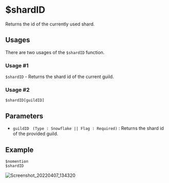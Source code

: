 # $shardID

Returns the id of the currently used shard.


## Usages

There are two usages of  the ` $shardID ` function.

### Usage #1

` $shardID ` - Returns the shard id of the current guild.

### Usage #2

```
$shardID[guildID]
```
## Parameters 
- `guildID ` `(Type : Snowflake || Flag : Required)` : Returns the shard id of the provided guild.

## Example

```
$nomention
$shardID
```

![Screenshot_20220407_134320](https://user-images.githubusercontent.com/95774950/162153099-4fb1bf14-44de-4f7c-b5d6-604f43ab76aa.png)
